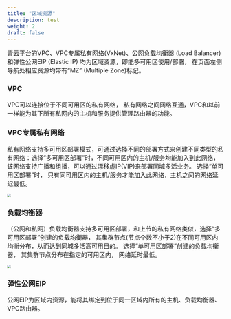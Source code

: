 ```yaml
---
title: "区域资源"
description: test
weight: 2
draft: false
---
```


青云平台的VPC、VPC专属私有网络(VxNet)、公网负载均衡器 (Load Balancer) 和弹性公网EIP (Elastic IP) 均为区域资源，即能多可用区使用/部署， 在页面左侧导航处相应资源均带有“MZ” (Multiple Zone)标记。

### VPC

VPC可以连接位于不同可用区的私有网络， 私有网络之间网络互通，VPC和以前一样能为其下所有私网内的主机和服务提供管理路由器的功能。

### VPC专属私有网络

私有网络支持多可用区部署模式，可通过选择不同的部署方式来创建不同类型的私有网络：选择“多可用区部署”时，不同可用区内的主机/服务均能加入到此网络，该网络支持广播和组播，可以通过漂移虚IP(VIP)来部署同城多活业务。 选择“单可用区部署”时， 只有同可用区内的主机/服务才能加入此网络，主机之间的网络延迟最低。

<img src="../../_images/create_vxnet.png" style="zoom:50%;" />

### 负载均衡器

（公网和私网）负载均衡器支持多可用区部署，和上节的私有网络类似，选择“多可用区部署”创建的负载均衡器， 其集群节点(节点个数不小于2)在不同可用区内均衡分布，从而达到同城多活高可用目的。
选择“单可用区部署”创建的负载均衡器， 其集群节点分布在指定的可用区内， 网络延时最低。

<img src="../../_images/deploy_region_lbc.png" style="zoom:50%;" />

### 弹性公网EIP

公网EIP为区域内资源，能将其绑定到位于同一区域内所有的主机、负载均衡器、VPC路由器。

